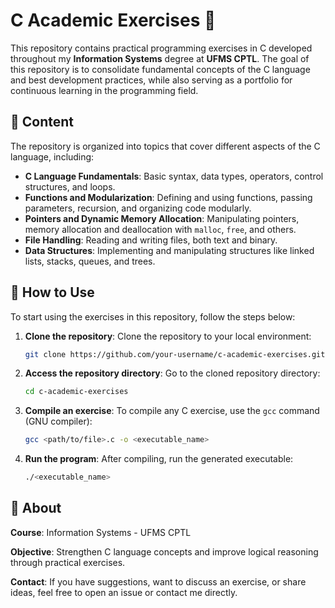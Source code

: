 # C Academic Exercises 📘

This repository contains practical programming exercises in C developed throughout my **Information Systems** degree at **UFMS CPTL**. The goal of this repository is to consolidate fundamental concepts of the C language and best development practices, while also serving as a portfolio for continuous learning in the programming field.

## 📂 Content

The repository is organized into topics that cover different aspects of the C language, including:

- **C Language Fundamentals**: Basic syntax, data types, operators, control structures, and loops.
- **Functions and Modularization**: Defining and using functions, passing parameters, recursion, and organizing code modularly.
- **Pointers and Dynamic Memory Allocation**: Manipulating pointers, memory allocation and deallocation with `malloc`, `free`, and others.
- **File Handling**: Reading and writing files, both text and binary.
- **Data Structures**: Implementing and manipulating structures like linked lists, stacks, queues, and trees.

## 🚀 How to Use

To start using the exercises in this repository, follow the steps below:

1. **Clone the repository**:
   Clone the repository to your local environment:
   ```bash
   git clone https://github.com/your-username/c-academic-exercises.git
   
2. **Access the repository directory**:
   Go to the cloned repository directory:
   ```bash
   cd c-academic-exercises
   
3. **Compile an exercise**:
   To compile any C exercise, use the ```gcc``` command (GNU compiler):
   ```bash
   gcc <path/to/file>.c -o <executable_name>
   
4. **Run the program**:
   After compiling, run the generated executable:
   ```bash
   ./<executable_name>

## 📌 About

**Course**: Information Systems - UFMS CPTL

**Objective**: Strengthen C language concepts and improve logical reasoning through practical exercises.

**Contact**: If you have suggestions, want to discuss an exercise, or share ideas, feel free to open an issue or contact me directly.
